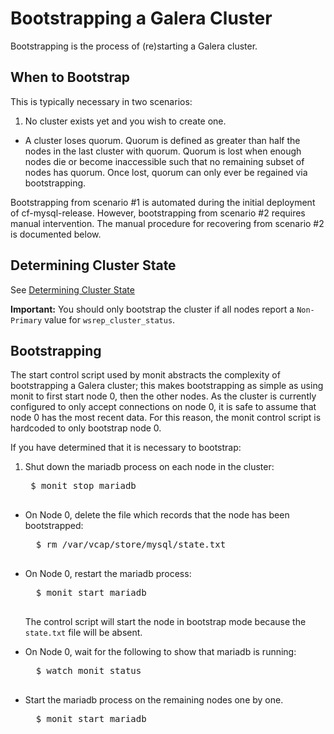 # Bootstrapping a Galera Cluster

Bootstrapping is the process of (re)starting a Galera cluster.  

## When to Bootstrap

This is typically necessary in two scenarios:

1. No cluster exists yet and you wish to create one.
- A cluster loses quorum. Quorum is defined as greater than half the nodes in the last cluster with quorum. Quorum is lost when enough nodes die or become inaccessible such that no remaining subset of nodes has quorum. Once lost, quorum can only ever be regained via bootstrapping.

Bootstrapping from scenario #1 is automated during the initial deployment of cf-mysql-release. However, bootstrapping from scenario #2 requires manual intervention. The manual procedure for recovering from scenario #2 is documented below.

## Determining Cluster State

See [Determining Cluster State](cluster-state.html.md)

**Important:** You should only bootstrap the cluster if all nodes report a `Non-Primary` value for `wsrep_cluster_status`.

## Bootstrapping

The start control script used by monit abstracts the complexity of bootstrapping a Galera cluster; this makes bootstrapping as simple as using monit to first start node 0, then the other nodes. As the cluster is currently configured to only accept connections on node 0, it is safe to assume that node 0 has the most recent data. For this reason, the monit control script is hardcoded to only bootstrap node 0.

If you have determined that it is necessary to bootstrap:

1. Shut down the mariadb process on each node in the cluster:

    <pre class="terminal">
    $ monit stop mariadb
    </pre>

- On Node 0, delete the file which records that the node has been bootstrapped:

    <pre class="terminal">
    $ rm /var/vcap/store/mysql/state.txt
    </pre>

- On Node 0, restart the mariadb process:

    <pre class="terminal">
    $ monit start mariadb
    </pre>

    The control script will start the node in bootstrap mode because the `state.txt` file will be absent.

- On Node 0, wait for the following to show that mariadb is running:

    <pre class="terminal">
    $ watch monit status
    </pre>

- Start the mariadb process on the remaining nodes one by one.

    <pre class="terminal">
    $ monit start mariadb
    </pre>
